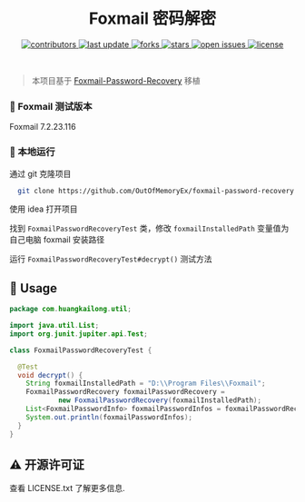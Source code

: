 <div align="center">
  <h1>Foxmail 密码解密</h1>

<!-- Badges -->
<p>
  <a href="https://github.com/OutOfMemoryEx/foxmail-password-recovery/graphs/contributors">
    <img src="https://img.shields.io/github/contributors/OutOfMemoryEx/foxmail-password-recovery" alt="contributors" />
  </a>
  <a href="">
    <img src="https://img.shields.io/github/last-commit/OutOfMemoryEx/foxmail-password-recovery" alt="last update" />
  </a>
  <a href="https://github.com/OutOfMemoryEx/foxmail-password-recovery/network/members">
    <img src="https://img.shields.io/github/forks/OutOfMemoryEx/foxmail-password-recovery" alt="forks" />
  </a>
  <a href="https://github.com/OutOfMemoryEx/foxmail-password-recovery/stargazers">
    <img src="https://img.shields.io/github/stars/OutOfMemoryEx/foxmail-password-recovery" alt="stars" />
  </a>
  <a href="https://github.com/OutOfMemoryEx/foxmail-password-recovery/issues/">
    <img src="https://img.shields.io/github/issues/OutOfMemoryEx/foxmail-password-recovery" alt="open issues" />
  </a>
  <a href="https://github.com/OutOfMemoryEx/foxmail-password-recovery/blob/master/LICENSE">
    <img src="https://img.shields.io/github/license/OutOfMemoryEx/foxmail-password-recovery.svg" alt="license" />
  </a>
</p>
</div>

<br />

> 本项目基于 [Foxmail-Password-Recovery](https://github.com/StarZHF/Foxmail-Password-Recovery) 移植

### :space_invader: Foxmail 测试版本

Foxmail 7.2.23.116


### :running: 本地运行

通过 git 克隆项目

```bash
  git clone https://github.com/OutOfMemoryEx/foxmail-password-recovery
```

使用 idea 打开项目

找到 `FoxmailPasswordRecoveryTest` 类，修改 `foxmailInstalledPath` 变量值为自己电脑 foxmail 安装路径

运行 `FoxmailPasswordRecoveryTest#decrypt()` 测试方法

## :eyes: Usage



```java
package com.huangkailong.util;

import java.util.List;
import org.junit.jupiter.api.Test;

class FoxmailPasswordRecoveryTest {

  @Test
  void decrypt() {
    String foxmailInstalledPath = "D:\\Program Files\\Foxmail";
    FoxmailPasswordRecovery foxmailPasswordRecovery =
            new FoxmailPasswordRecovery(foxmailInstalledPath);
    List<FoxmailPasswordInfo> foxmailPasswordInfos = foxmailPasswordRecovery.decrypt();
    System.out.println(foxmailPasswordInfos);
  }
}
```



<!-- License -->
## :warning: 开源许可证

查看 LICENSE.txt 了解更多信息.
